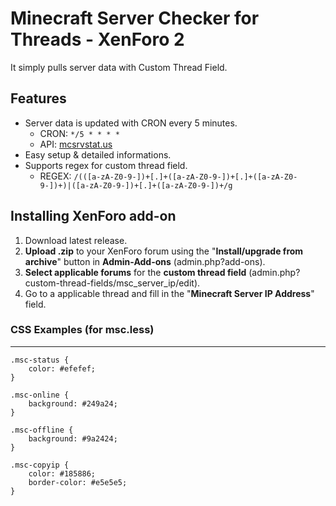 # Minecraft Server Checker for Threads - XenForo 2
It simply pulls server data with Custom Thread Field.

## Features

- Server data is updated with CRON every 5 minutes.
    - CRON: `*/5 * * * *`
    - API: [mcsrvstat.us](https://mcsrvstat.us/)
- Easy setup & detailed informations.
- Supports regex for custom thread field.
    - REGEX: `/(([a-zA-Z0-9-])+[.]+([a-zA-Z0-9-])+[.]+([a-zA-Z0-9-])+)|([a-zA-Z0-9-])+[.]+([a-zA-Z0-9-])+/g`

## Installing XenForo add-on

1. Download latest release.
2. **Upload .zip** to your XenForo forum using the "**Install/upgrade from archive**" button in **Admin-Add-ons** (admin.php?add-ons).
3. **Select applicable forums** for the **custom thread field** (admin.php?custom-thread-fields/msc_server_ip/edit).
4. Go to a applicable thread and fill in the "**Minecraft Server IP Address**" field.

### CSS Examples (for msc.less)
------------
```less
.msc-status {
	color: #efefef;
}

.msc-online {
    background: #249a24;
}

.msc-offline {
    background: #9a2424;
}

.msc-copyip {
	color: #185886;
	border-color: #e5e5e5;
}
```